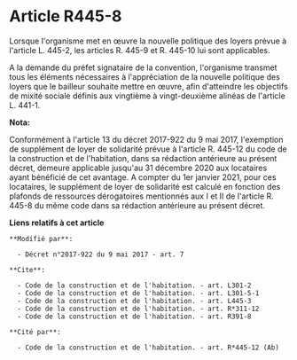 # Article R445-8

Lorsque l'organisme met en œuvre la nouvelle politique des loyers prévue à l'article L. 445-2, les articles R. 445-9 et R.
445-10 lui sont applicables.

A la demande du préfet signataire de la convention, l'organisme transmet tous les éléments nécessaires à l'appréciation de la
nouvelle politique des loyers que le bailleur souhaite mettre en œuvre, afin d'atteindre les objectifs de mixité sociale
définis aux vingtième à vingt-deuxième alinéas de l'article L. 441-1.

**Nota:**

Conformément à l'article 13 du décret 2017-922 du 9 mai 2017, l'exemption de supplément de loyer de solidarité prévue à
l'article R. 445-12 du code de la construction et de l'habitation, dans sa rédaction antérieure au présent décret, demeure
applicable jusqu'au 31 décembre 2020 aux locataires ayant bénéficié de cet avantage. A compter du 1er janvier 2021, pour ces
locataires, le supplément de loyer de solidarité est calculé en fonction des plafonds de ressources dérogatoires mentionnés
aux I et II de l'article R. 445-8 du même code dans sa rédaction antérieure au présent décret.

**Liens relatifs à cet article**

	**Modifié par**:

	  - Décret n°2017-922 du 9 mai 2017 - art. 7

	**Cite**:

	  - Code de la construction et de l'habitation. - art. L301-2
	  - Code de la construction et de l'habitation. - art. L301-5-1
	  - Code de la construction et de l'habitation. - art. L445-3
	  - Code de la construction et de l'habitation. - art. R*311-12
	  - Code de la construction et de l'habitation. - art. R391-8

	**Cité par**:

	  - Code de la construction et de l'habitation. - art. R*445-12 (Ab)
